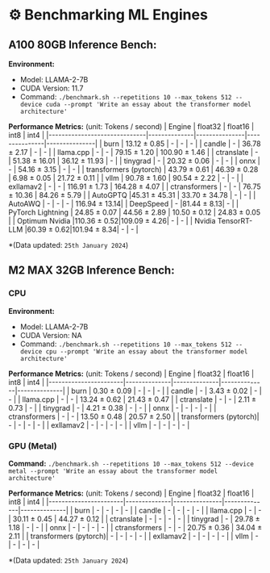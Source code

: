 # ⚙️ Benchmarking ML Engines

## A100 80GB Inference Bench:

**Environment:**
- Model: LLAMA-2-7B
- CUDA Version: 11.7
- Command: `./benchmark.sh --repetitions 10 --max_tokens 512 --device cuda --prompt 'Write an essay about the transformer model architecture'`

**Performance Metrics:** (unit: Tokens / second)
| Engine                       | float32      | float16       | int8          | int4          |
|------------------------------|--------------|---------------|---------------|---------------|
| burn                         | 13.12 ± 0.85 |      -        |      -        |      -        |
| candle                       |      -       | 36.78 ± 2.17  |      -        |      -        |
| llama.cpp                    |      -       |      -        | 79.15 ± 1.20  | 100.90 ± 1.46  |
| ctranslate                   |      -       | 51.38 ± 16.01 | 36.12 ± 11.93 |      -        |
| tinygrad                     |      -       | 20.32 ± 0.06  |      -        |      -        |
| onnx                         |      -       | 54.16 ± 3.15  |      -        |      -        |
| transformers (pytorch)       | 43.79 ± 0.61 | 46.39 ± 0.28  | 6.98 ± 0.05   | 21.72 ± 0.11  |
| vllm                                 | 90.78 ± 1.60 | 90.54 ± 2.22  |      -        |      -        |
| exllamav2                    |      -       |      -        | 116.91 ± 1.73 | 164.28 ± 4.07 |
| ctransformers               |      -        |      -        | 76.75 ± 10.36  | 84.26 ± 5.79  |
| AutoGPTQ                     |45.31 ± 45.31 | 33.70 ± 34.78 |      -        |      -        |
| AutoAWQ                    |      -         |      -        |      -        | 116.94 ± 13.14|
| DeepSpeed                    |      -        |81.44 ± 8.13|      -        |
| PyTorch Lightning            | 24.85 ± 0.07 | 44.56 ± 2.89 | 10.50 ± 0.12 | 24.83 ± 0.05 |
| Optimum Nvidia                    |110.36 ± 0.52|109.09 ± 4.26|      -        |      -        |
| Nvidia TensorRT-LLM               |60.39 ± 0.62|101.94 ± 8.34|      -        |      -        |

*(Data updated: `25th January 2024`)


## M2 MAX 32GB Inference Bench:

### CPU

**Environment:**
- Model: LLAMA-2-7B
- CUDA Version: NA
- Command: `./benchmark.sh --repetitions 10 --max_tokens 512 --device cpu --prompt 'Write an essay about the transformer model architecture'`

**Performance Metrics:** (unit: Tokens / second)
| Engine                | float32      | float16      | int8         | int4         |
|-----------------------|--------------|--------------|--------------|--------------|
| burn                  | 0.30 ± 0.09  |      -       |      -       |      -       |
| candle                |      -       | 3.43 ± 0.02  |      -       |      -       |
| llama.cpp             |      -       |      -       | 13.24 ± 0.62 | 21.43 ± 0.47 |
| ctranslate            |      -       |      -       | 2.11 ± 0.73  |      -       |
| tinygrad              |      -       | 4.21 ± 0.38  |      -       |      -       |
| onnx                  |      -       |      -       |      -       |      -       |
| ctransformers         |      -       |      -       | 13.50 ± 0.48 | 20.57 ± 2.50 |
| transformers (pytorch)|      -       |      -       |      -       |      -       |
| exllamav2             |      -       |      -       |      -       |      -       |
| vllm                  |      -       |      -       |      -       |      -       |

### GPU (Metal)

**Command:** `./benchmark.sh --repetitions 10 --max_tokens 512 --device metal --prompt 'Write an essay about the transformer model architecture'`

**Performance Metrics:** (unit: Tokens / second)
| Engine                | float32      | float16       | int8         | int4         |
|-----------------------|--------------|---------------|--------------|--------------|
| burn                  |      -       |      -        |      -       |      -       |
| candle                |      -       |      -        |      -       |      -       |
| llama.cpp             |      -       |      -        | 30.11 ± 0.45 | 44.27 ± 0.12 |
| ctranslate            |      -       |      -        |      -       |      -       |
| tinygrad              |      -       | 29.78 ± 1.18  |      -       |      -       |
| onnx                  |      -       |      -        |      -       |      -       |
| ctransformers         |      -       |      -        | 20.75 ± 0.36 | 34.04 ± 2.11 |
| transformers (pytorch)|      -       |      -        |      -       |      -       |
| exllamav2             |      -       |      -        |      -       |      -       |
| vllm                  |      -       |      -        |      -       |      -       |

*(Data updated: `25th January 2024`)
